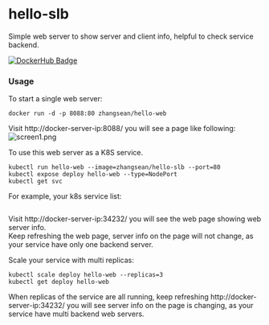 # hello-slb
Simple web server to show server and client info, helpful to check service backend.

[![DockerHub Badge](http://dockeri.co/image/zhangsean/hello-slb)](https://hub.docker.com/r/zhangsean/hello-slb/)

### Usage
To start a single web server:
```
docker run -d -p 8088:80 zhangsean/hello-web
```
Visit http://docker-server-ip:8088/ you will see a page like following:  
![screen1.png](https://raw.githubusercontent.com/zhangsean/hello-web/master/screen1.png)

To use this web server as a K8S service.
```
kubectl run hello-web --image=zhangsean/hello-slb --port=80
kubectl expose deploy hello-web --type=NodePort
kubectl get svc
```
For example, your k8s service list:
```
```
Visit http://docker-server-ip:34232/ you will see the web page showing web server info.  
Keep refreshing the web page, server info on the page will not change, as your service have only one backend server.

Scale your service with multi replicas:
```
kubectl scale deploy hello-web --replicas=3
kubectl get deploy hello-web
```
When replicas of the service are all running, keep refreshing http://docker-server-ip:34232/ you will see server info on the page is changing, as your service have multi backend web servers.
